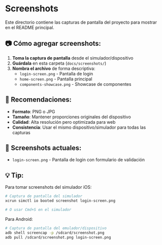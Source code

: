 # Screenshots

Este directorio contiene las capturas de pantalla del proyecto para mostrar en el README principal.

## 📷 Cómo agregar screenshots:

1. **Toma la captura de pantalla** desde el simulador/dispositivo
2. **Guárdala** en esta carpeta (`docs/screenshots/`)
3. **Nombra el archivo** de forma descriptiva:
   - `login-screen.png` - Pantalla de login
   - `home-screen.png` - Pantalla principal
   - `components-showcase.png` - Showcase de componentes

## 📐 Recomendaciones:

- **Formato**: PNG o JPG
- **Tamaño**: Mantener proporciones originales del dispositivo
- **Calidad**: Alta resolución pero optimizada para web
- **Consistencia**: Usar el mismo dispositivo/simulador para todas las capturas

## 🎯 Screenshots actuales:

- `login-screen.png` - Pantalla de login con formulario de validación

## 💡 Tip:

Para tomar screenshots del simulador iOS:
```bash
# Captura de pantalla del simulador
xcrun simctl io booted screenshot login-screen.png

# O usar Cmd+S en el simulador
```

Para Android:
```bash
# Captura de pantalla del emulador/dispositivo
adb shell screencap -p /sdcard/screenshot.png
adb pull /sdcard/screenshot.png login-screen.png
```

